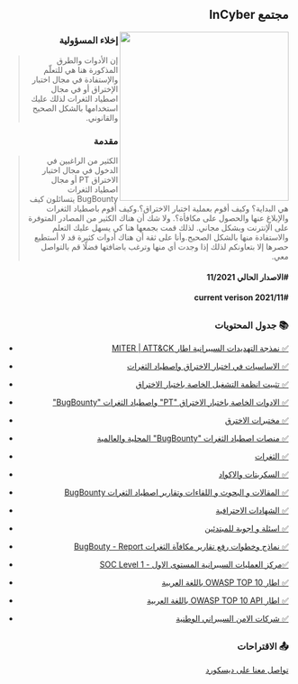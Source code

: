 <h2 dir='rtl' align='right'>مجتمع InCyber</h2>
<img align="right" width="300" height="300" src="https://user-images.githubusercontent.com/61029571/88852176-929acd00-d1f6-11ea-9fa3-b517dbc6d40c.png">
<h3 dir='rtl' align='right'>إخلاء المسؤولية</h3>

> <p dir='rtl' align='right'>إن الأدوات والطرق المذكورة هنا هي للتعلّم والإستفادة  في مجال اختبار الإختراق أو في مجال اصطياد الثغرات لذلك عليك استخدامها بالشكل الصحيح والقانوني.</p>
<h3 dir='rtl' align='right'>مقدمة</h3>

> <p dir='rtl' align='right'> الكثير من الراغبين في الدخول في مجال اختبار الاختراق PT أو مجال اصطياد الثغرات BugBounty يتسائلون كيف هي البداية؟ وكيف أقوم بعملية اختبار الاختراق؟.وكيف أقوم باصطياد الثغرات والإبلاغِ عنها والحصول على مكافأة؟. ولا شك أن هناك الكثير من المصادر المتوفرة على الإنترنت وبشكل مجاني. لذلك قمت بجمعها هنا كي يسهل عليك التعلم والاستفادة منها بالشكل الصحيح.وأنا على ثقة أن هناك أدوات كثيرة قد لا أستطيع حصرها إلا بتعاونكم لذلك إذا وجدت أي منها وترغب باضافتها فضلًا قم بالتواصل معي.</p>
<h4 dir='rtl' align='right'>#الاصدار الحالي 11/2021</h4>
<h4 dir='rtl' align='right'>current verison 2021/11#</h4>

## <h3 dir='rtl' align='right'>📚 جدول المحتويات  </h3>

<p dir='rtl' align='right'> 
  
  - [<p dir='rtl' align='right'> ✅  نمذجة التهديدات السيبرانية اطار MITER | ATT&CK </p>](https://github.com/Malajab/incyber/blob/master/MITRE-ATT&CK-AR/README.md)  
  - [<p dir='rtl' align='right'> ✅  الاساسيات في اختبار الاختراق واصطياد الثغرات</p>](/assets/basics.md)
  - [<p dir='rtl' align='right'> ✅ تثبيت انظمة التشغيل الخاصة باختبار الاختراق  </p>](/assets/setup.md)
  - [<p dir='rtl' align='right'> ✅ الادوات الخاصة باختبار الاختراق "PT" واصطياد الثغرات "BugBounty" </p>](/assets/tools.md)
  - [<p dir='rtl' align='right'> ✅ مختبرات الاخترق</p>](/assets/labs.md)
  - [<p dir='rtl' align='right'> ✅ منصات اصطياد الثغرات "BugBounty" المحلية والعالمية </p>](/assets/bugbountyplatfrom.md)
  - [<p dir='rtl' align='right'> ✅ الثغرات</p>](/assets/vulns.md)
  - [<p dir='rtl' align='right'> ✅ السكربتات والاكواد</p>](/assets/code.md)
  - [<p dir='rtl' align='right'> ✅ المقالات و البحوث و اللقاءات وتقارير اصطياد الثغرات BugBounty </p>](/assets/blogposts.md)
  - [<p dir='rtl' align='right'> ✅ الشهادات الاحترافية</p>](/assets/certs.md)
  - [<p dir='rtl' align='right'> ✅  اسئلة و اجوبة للمبتدئين</p>](/questions.md)
  - [<p dir='rtl' align='right'> ✅ نماذج وخطوات رفع تقارير مكافآة الثغرات BugBouty - Report</p>](/Template/bug-report.md)
  - [<p dir='rtl' align='right'> ✅مركز العمليات السيبرانية المستوى الاول - SOC Level 1</p>](/SOC/level-1.md)
  - [<p dir='rtl' align='right'> ✅ اطار OWASP TOP 10 باللغة العربية</p>](https://owasp.org/Top10/ar/)
  - [<p dir='rtl' align='right'> ✅ اطار OWASP TOP 10 API باللغة العربية </p>](https://github.com/OWASP/API-Security/blob/master/2019/ar/dist/owasp-api-security-top-10-ar.pdf)
  - [<p dir='rtl' align='right'> ✅ شركات الامن السيبراني الوطنية</p>](/resources/company.md)
  

## <h3 dir='rtl' align='right'>📤 الاقتراحات  </h3>

[<p dir='rtl' align='right'> تواصل معنا على ديسكورد</p>](https://discord.gg/5MtNfwy)
